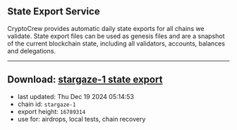 ## State Export Service
CryptoCrew provides automatic daily state exports for all chains we validate. State export files can be used as genesis files and are a snapshot of the current blockchain state, including all validators, accounts, balances and delegations.

---
**Download: [stargaze-1 state export](https://dl-eu2.ccvalidators.com/SERVICE/stargaze/stargaze-1_export_16789314.json)**
---

- last updated: Thu Dec 19 2024 05:14:53
- chain id: `stargaze-1`
- export height: `16789314`
- use for: airdrops, local tests, chain recovery
